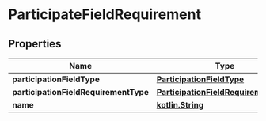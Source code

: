 # ParticipateFieldRequirement

## Properties
Name | Type | Description | Notes
------------ | ------------- | ------------- | -------------
**participationFieldType** | [**ParticipationFieldType**](ParticipationFieldType.md) |  |  [optional]
**participationFieldRequirementType** | [**ParticipationFieldRequirementType**](ParticipationFieldRequirementType.md) |  |  [optional]
**name** | [**kotlin.String**](.md) |  |  [optional]

